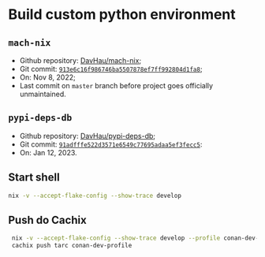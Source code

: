 # Build custom python environment

## `mach-nix`

- Github repository: [DavHau/mach-nix][githubMatchNix];
- Git commit: [`913e6c16f986746ba5507878ef7ff992804d1fa8`][matchNixRef];
- On: Nov 8, 2022;
- Last commit on `master` branch before project goes officially unmaintained.

[githubMatchNix]: https://github.com/DavHau/mach-nix
[matchNixRef]: https://github.com/DavHau/mach-nix/commits/913e6c16f986746ba5507878ef7ff992804d1fa8

## `pypi-deps-db`

- Github repository: [DavHau/pypi-deps-db][githubPypiDepsDb];
- Git commit: [`91adfffe522d3571e6549c77695adaa5ef3fecc5`][pypiDepsDbRef]:
- On: Jan 12, 2023.

[githubPypiDepsDb]: https://github.com/DavHau/pypi-deps-db
[pypiDepsDbRef]: https://github.com/DavHau/pypi-deps-db/commits/91adfffe522d3571e6549c77695adaa5ef3fecc5

## Start shell

```bash
nix -v --accept-flake-config --show-trace develop
```

## Push do Cachix

```bash
 nix -v --accept-flake-config --show-trace develop --profile conan-dev-profile
 cachix push tarc conan-dev-profile
```
